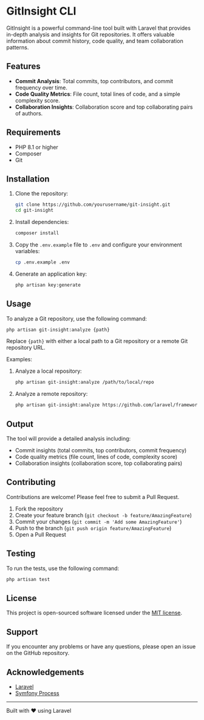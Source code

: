 # GitInsight CLI

GitInsight is a powerful command-line tool built with Laravel that provides in-depth analysis and insights for Git repositories. It offers valuable information about commit history, code quality, and team collaboration patterns.

## Features

- **Commit Analysis**: Total commits, top contributors, and commit frequency over time.
- **Code Quality Metrics**: File count, total lines of code, and a simple complexity score.
- **Collaboration Insights**: Collaboration score and top collaborating pairs of authors.

## Requirements

- PHP 8.1 or higher
- Composer
- Git

## Installation

1. Clone the repository:

   ```bash
   git clone https://github.com/yourusername/git-insight.git
   cd git-insight
   ```

2. Install dependencies:

   ```bash
   composer install
   ```

3. Copy the `.env.example` file to `.env` and configure your environment variables:

   ```bash
   cp .env.example .env
   ```

4. Generate an application key:

   ```bash
   php artisan key:generate
   ```

## Usage

To analyze a Git repository, use the following command:

```bash
php artisan git-insight:analyze {path}
```

Replace `{path}` with either a local path to a Git repository or a remote Git repository URL.

Examples:

1. Analyze a local repository:
   ```bash
   php artisan git-insight:analyze /path/to/local/repo
   ```

2. Analyze a remote repository:
   ```bash
   php artisan git-insight:analyze https://github.com/laravel/framework.git
   ```

## Output

The tool will provide a detailed analysis including:

- Commit insights (total commits, top contributors, commit frequency)
- Code quality metrics (file count, lines of code, complexity score)
- Collaboration insights (collaboration score, top collaborating pairs)

## Contributing

Contributions are welcome! Please feel free to submit a Pull Request.

1. Fork the repository
2. Create your feature branch (`git checkout -b feature/AmazingFeature`)
3. Commit your changes (`git commit -m 'Add some AmazingFeature'`)
4. Push to the branch (`git push origin feature/AmazingFeature`)
5. Open a Pull Request

## Testing

To run the tests, use the following command:

```bash
php artisan test
```

## License

This project is open-sourced software licensed under the [MIT license](https://opensource.org/licenses/MIT).

## Support

If you encounter any problems or have any questions, please open an issue on the GitHub repository.

## Acknowledgements

- [Laravel](https://laravel.com)
- [Symfony Process](https://symfony.com/doc/current/components/process.html)

---

Built with ❤️ using Laravel
